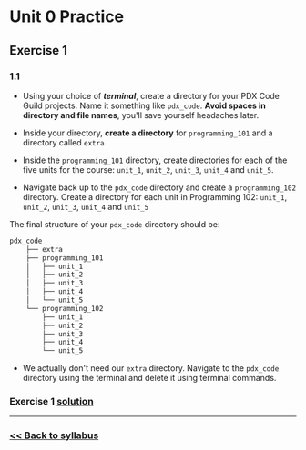 # Unit 0 Practice

## **Exercise 1**

### **1.1**

- Using your choice of **_terminal_**, create a directory for your PDX Code Guild projects. Name it something like `pdx_code`. **Avoid spaces in directory and file names**, you'll save yourself headaches later.

- Inside your directory, **create a directory** for `programming_101` and a directory called `extra`

- Inside the `programming_101` directory, create directories for each of the five units for the course: `unit_1`, `unit_2`, `unit_3`, `unit_4` and `unit_5`.

- Navigate back up to the `pdx_code` directory and create a `programming_102` directory. Create a directory for each unit in Programming 102: `unit_1`, `unit_2`, `unit_3`, `unit_4` and `unit_5`

The final structure of your `pdx_code` directory should be:

```bash
pdx_code
    ├── extra
    ├── programming_101
    │   ├── unit_1
    │   ├── unit_2
    │   ├── unit_3
    │   ├── unit_4
    │   └── unit_5
    └── programming_102
        ├── unit_1
        ├── unit_2
        ├── unit_3
        ├── unit_4
        └── unit_5
```

- We actually don't need our `extra` directory. Navigate to the `pdx_code` directory using the terminal and delete it using terminal commands.

### Exercise 1 [solution](solutions/exercise_1_solution.md)

---

### [<< Back to syllabus](https://github.com/PdxCodeGuild/Programming101/)
